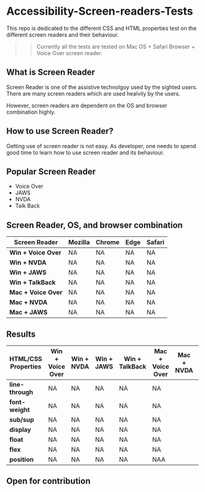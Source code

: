 # Accessibility-Screen-readers-Tests
This repo is dedicated to the different CSS and HTML properties test on the
different screen readers and their behaviour.

>> Currently all the tests are tested on Mac OS + Safari Browser + Voice Over screen reader.

## What is Screen Reader
Screen Reader is one of the assistive technolgoy used by the sighted users. There are many screen readers which are used healvily by the users. 

However, screen readers are dependent on the OS and browser combination highly.

## How to use Screen Reader?
Getting use of screen reader is not easy. As developer, one needs to spend good time to 
learn how to use screen reader and its behaviour.

## Popular Screen Reader

- Voice Over
- JAWS
- NVDA
- Talk Back

## Screen Reader, OS, and browser combination

  | Screen Reader | Mozilla | Chrome | Edge | Safari |
  | ------ | ------ | ------ | ------ | ------ | 
  | **Win + Voice Over** | NA | NA | NA | NA | NA |
  | **Win + NVDA** |  NA | NA | NA | NA | NA |
  | **Win + JAWS** | NA | NA | NA | NA | NA |
  | **Win + TalkBack** | NA | NA | NA | NA | NA |
  | **Mac + Voice Over** | NA | NA | NA | NA | NA |
  | **Mac + NVDA** |  NA | NA | NA | NA | NA |
  | **Mac + JAWS** | NA | NA | NA | NA | NA |

## Results
 | HTML/CSS Properties | Win + Voice Over | Win + NVDA | Win + JAWS | Win + TalkBack | Mac + Voice Over | Mac + NVDA |  Mac + JAWS |
 | ------ | ------ |  ------ | ------ | ------ | ------ | ------ | ------ |
 | **line-through** | NA | NA | NA | NA | NA |
 | **font-weight** |  NA | NA | NA | NA | NA |
 | **sub/sup** | NA | NA | NA | NA | NA |
 | **display** | NA | NA | NA | NA | NA |
 | **float** | NA | NA | NA | NA | NA |
 | **flex** |  NA | NA | NA | NA | NA |
 | **position** | NA | NA | NA | NA | NAA |

## Open for contribution